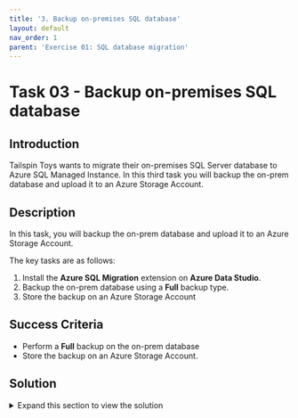 ```yaml
---
title: '3. Backup on-premises SQL database'
layout: default
nav_order: 1
parent: 'Exercise 01: SQL database migration'
---
```


# Task 03 - Backup on-premises SQL database

## Introduction

Tailspin Toys wants to migrate their on-premises SQL Server database to Azure SQL Managed Instance. In this third task you will backup the on-prem database and upload it to an Azure Storage Account.

## Description

In this task, you will backup the on-prem database and upload it to an Azure Storage Account.

The key tasks are as follows:
1. Install the **Azure SQL Migration** extension on **Azure Data Studio**.
2. Backup the on-prem database using a **Full** backup type.
3. Store the backup on an Azure Storage Account

## Success Criteria

* Perform a **Full** backup on the on-prem database
* Store the backup on an Azure Storage Account.

## Solution

<details markdown="block">
<summary>Expand this section to view the solution</summary>

1. In the **tailspin-onprem-sql-vm** virtual machine, open the **Start menu**, then type **Azure Data Studio** to search the application, then select it to run **Azure Data Studio**.

    ![The Search results in the Start menu show a search for Azure Data Studio.](../../Hands-on%20lab/images/win-start-menu-search-azure-data-studio.png "Azure Data Studio in Start menu search")


    {: .note }
    > Do not update Azure Data Studio. The latest version of Azure Data Studio is not compatible with the image used in this Virtual Machine - Windows Server 2012 R2.


2. On the left, select the **Extensions** tab, then select the **Azure SQL Migration** extension and install it.

    ![Azure Data Studio is shown displaying the Extensions pane with the Azure SQL Migration extension selected and the Install button is highlighted.](../../Hands-on%20lab/images/azure-data-studio-extensions-azure-sql-migration.png "Azure SQL Migration extension highlighted")

3. Next, you need to enable Preview Features within Azure Data Studio. Select the **Manage** icon (shown as the Gear in the lower left corner of Azure Data Studio) and select **Settings**.

    ![The Manage menu is shown with the Settings option highlighted.](../../Hands-on%20lab/images/azure-data-studio-manage-menu-settings.png "The manage menu open with Settings highlighted")

4. On the **Settings** pane, type **Enable Preview Features** in the search box at the top, then check the **Enable unreleased preview features** box for the **Workbench: Enable Preview Features** option that shows in the search results. This will autosave.

    ![The Settings pane is shown with search results for Enable Preview Features showing the Enable unreleased preview features option selected.](../../Hands-on%20lab/images/azure-data-studio-preview-features-enabled.png "Azure Data Studio settings pane with Preview Features enabled")

5. Next, let's connect to the on-premises SQL Server. Select the **Connections** tab on the left side of Azure Data Studio, then select **New Connection**.

    ![The Connections pane is shown with the New Connection button highlighted.](../../Hands-on%20lab/images/azure-data-studio-connections-tab-new-connection-button.png "Azure Data Studio connections tab with New Connection button shown")

6. On the **Connection** pane, enter the following values to connect to the on-premises SQL database, then select **Connect**:

    - **Connection type**: Microsoft SQL Server
    - **Server**: `localhost`
    - **Authentication type**: Windows Authentication
    - **Database**: `WideWorldImporters`

    ![The Connection Details pane is shown with values entered and fields highlighted.](../../Hands-on%20lab/images/azure-data-studio-connection-pane-values-entered.png "Azure Data Studio with Connection pane shown having all values entered")

7. In the list of servers, right-click the **localhost, WideWorldImporters** server, then select **Manage**.

    ![The right-click menu for the 'localhost, WideWorldImporters' server is shown with the Manage option highlighted.](../../Hands-on%20lab/images/azure-data-studio-servers-right-click-manage-shown.png "WideWorldImporters server with right-click menu shown and Manage option highlighted")

8. Select **Backup**.

    ![The Manage page for the database is shown with the Backup button highlighted.](../../Hands-on%20lab/images/azure-data-studio-database-manage-backup-button.png "Manage database with Backup button highlighted")

9. On the **Backup database** pane, make sure the **Backup type** is set to **Full**, select the **Reliability** option to **Perform checksum before writing to media**, then make a note of the location of the **Backup files**, and select **Backup**.

    ![The Backup database dialog box is shown with the Backup type set to Full and the Reliability set as desired.](../../Hands-on%20lab/images/azure-data-studio-backup-full.png "Backup database pane")

10. Open **Internet Explorer**, navigate to the following URL, download **Microsoft Azure Storage Explorer**, and install it.

    <https://github.com/microsoft/AzureStorageExplorer/releases/download/v1.25.1/Windows_StorageExplorer.exe>

    ![The Microsoft Azure Storage Explorer Setup wizard is shown.](../../Hands-on%20lab/images/2022-10-07-21-22-14.png "Microsoft Azure Storage Explorer Setup")

11. Launch **Microsoft Azure Storage Explorer**.

12. Select **Sign in with Azure**.

    ![The Azure Storage Explorer window is shown with the Sign in with Azure button highlighted.](../../Hands-on%20lab/images/azure-storage-explorer-with-sign-in-azure-highlighted.png "Azure Storage Explorer Sign in with Azure")

13. Sign in with your **Microsoft Account**.

14. In the **Explorer** pane, expand the Azure Subscription, locate the previously created Storage Account (named similar to `tailspinsqlmistorage`), then expand **Blob Container** and select the **sql-backup** container.

    ![Storage Explorer is displaying the Storage Accounts list with the previously created storage account and the nested Blob Containers tree expanded with the sql-backup container selected.](../../Hands-on%20lab/images/azure-storage-explorer-tailspinsqlmistorage-container-expanded.png "Storage Explorer showing the SQL MI backup storage account expanded")

15. In the **sql-backup** container pane, select **Upload**, then select **Upload Files...**.

    ![The Upload button menu is shown with the Upload files option highlighted.](../../Hands-on%20lab/images/azure-storage-explorer-tailspinsqlmistorage-upload-button.png "Storage Explorer with Upload button highlighted and menu for Upload files showing")

16. In the **Upload Files** dialog, in the **Selected files** field, select the **Database Backup File** (`.bak`) for the **WideWorldImporters** database you created earlier, then select **Upload**.

    ![The Upload Files dialog box is shown with the sql database backup file selected within the Selected filed field.](../../Hands-on%20lab/images/azure-storage-explorer-upload-files.png "Storage Explorer Upload File dialog with database backup file selected")

</details>